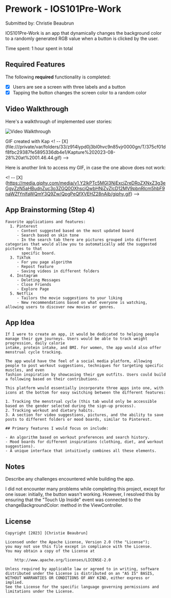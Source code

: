 # Prework - IOS101Pre-Work

Submitted by: Christie Beaubrun

IOS101Pre-Work is an app that dynamically changes the background color to a randomly generated RGB value when a button is clicked by the user. 

Time spent: 1 hour spent in total

## Required Features

The following **required** functionality is completed:

- [X] Users are see a screen with three labels and a button
- [X] Tapping the button changes the screen color to a random color
 
## Video Walkthrough

Here's a walkthrough of implemented user stories:

<img src='http://i.imgur.com/link/to/your/gif/file.gif' title='Video Walkthrough' width='' alt='Video Walkthrough' />

<!-- Replace this with whatever GIF tool you used! -->
GIF created with Kap
<! --  [X] (file:///private/var/folders/33/z914lypd0j3bl0hvc9n85vjr0000gn/T/375cf01df8fbc29387fe5895336db4e1/Kapture%202023-08-28%20at%2001.46.44.gif) -->

Here is another link to access my GIF, in case the one above does not work:

<! -- [X] (https://media.giphy.com/media/v1.Y2lkPTc5MGI3NjExcjZreDRoZXNxZ3g3eGgyZzN5aHBudnZuc3o3ZGQ0OXhscjQwbHNjZyZlcD12MV9pbnRlcm5hbF9naWZfYnlfaWQmY3Q9Zw/QpgPeQfXVEHZ28nAib/giphy.gif) -->

## App Brainstorming (Step 4)
      
    Favorite applications and features:
      1. Pinterest
         - Content suggested based on the most updated board
         - Search based on skin tone
         - In the search tab there are pictures grouped into different categories that would allow you to automatically add the suggested pictures to that      
           specific board.
      3. TikTok
         - For you page algorithm
         - Repost feature 
         - Saving videos in different folders 
      4. Instagram
         - Deleting Messages
         - Close Friends
         - Explore Page 
      5. Netflix
         - Tailors the movie suggestions to your liking
         - New recommendations based on what everyone is watching, allowing users to discover new movies or genres.

   ## App Idea

    If I were to create an app, it would be dedicated to helping people manage their gym journeys. Users would be able to track weight progression, daily calorie  
    intake, protein intake, and BMI. For women, the app would also offer menstrual cycle tracking.
    
    The app would have the feel of a social media platform, allowing people to post workout suggestions, techniques for targeting specific muscles, and even 
    fashion inspiration by showcasing their gym outfits. Users could build a following based on their contributions.
    
    This platform would essentially incorporate three apps into one, with icons at the bottom for easy switching between the different features:
    
    1. Tracking the menstrual cycle (this tab would only be accessible based on the gender selected during the sign-up process).
    2. Tracking workout and dietary habits.
    3. A section for video suggestions, pictures, and the ability to save posts to different folders or mood boards, similar to Pinterest.
    
    ## Primary features I would focus on include:
    
    - An algorithm based on workout preferences and search history.
    - Mood boards for different inspirations (clothing, diet, and workout suggestions).
    - A unique interface that intuitively combines all these elements.

   

## Notes

Describe any challenges encountered while building the app.

I did not encounter many problems while completing this project, except for one issue: initially, the button wasn't working. However, I resolved this by ensuring that the "Touch Up Inside" event was connected to the changeBackgroundColor: method in the ViewController.

## License

    Copyright [2023] [Christie Beaubrun]

    Licensed under the Apache License, Version 2.0 (the "License");
    you may not use this file except in compliance with the License.
    You may obtain a copy of the License at

        http://www.apache.org/licenses/LICENSE-2.0

    Unless required by applicable law or agreed to in writing, software
    distributed under the License is distributed on an "AS IS" BASIS,
    WITHOUT WARRANTIES OR CONDITIONS OF ANY KIND, either express or implied.
    See the License for the specific language governing permissions and
    limitations under the License.
